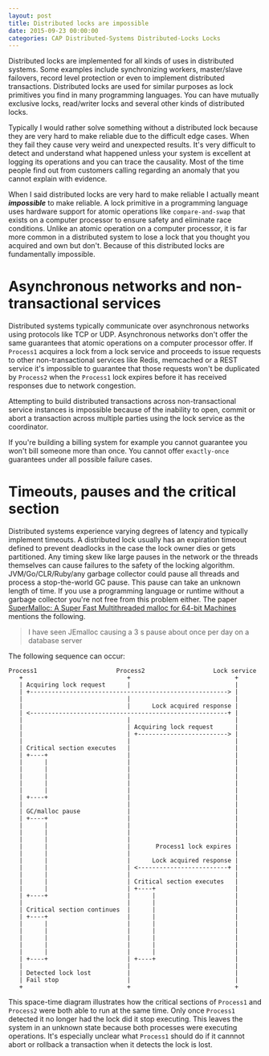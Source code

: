 ```yaml
---
layout: post
title: Distributed locks are impossible
date: 2015-09-23 00:00:00
categories: CAP Distributed-Systems Distributed-Locks Locks
---
```


Distributed locks are implemented for all kinds of uses in distributed systems. Some examples include synchronizing workers, master/slave failovers, record level protection or even to implement distributed transactions. Distributed locks are used for similar purposes as lock primitives you find in many programming languages. You can have mutually exclusive locks, read/writer locks and several other kinds of distributed locks. 

Typically I would rather solve something without a distributed lock because they are very hard to make reliable due to the difficult edge cases. When they fail they cause very weird and unexpected results. It's very difficult to detect and understand what happened unless your system is excellent at logging its operations and you can trace the causality. Most of the time people find out from customers calling regarding an anomaly that you cannot explain with evidence.

When I said distributed locks are very hard to make reliable I actually meant *__impossible__* to make reliable. A lock primitive in a programming language uses hardware support for atomic operations like `compare-and-swap` that exists on a computer processor to ensure safety and eliminate race conditions. Unlike an atomic operation on a computer processor, it is far more common in a distributed system to lose a lock that you thought you acquired and own but don't. Because of this distributed locks are fundamentally impossible.

# Asynchronous networks and non-transactional services
Distributed systems typically communicate over asynchronous networks using protocols like TCP or UDP. Asynchronous networks don't offer the same guarantees that atomic operations on a computer processor offer. If `Process1` acquires a lock from a lock service and proceeds to issue requests to other non-transactional services like Redis, memcached or a REST service it's impossible to guarantee that those requests won't be duplicated by `Process2` when the `Process1` lock expires before it has received responses due to network congestion. 

Attempting to build distributed transactions across non-transactional service instances is impossible because of the inability to open, commit or abort a transaction across multiple parties using the lock service as the coordinator.   

If you're building a billing system for example you cannot guarantee you won't bill someone more than once. You cannot offer `exactly-once` guarantees under all possible failure cases.

# Timeouts, pauses and the critical section
Distributed systems experience varying degrees of latency and typically implement timeouts. A distributed lock usually has an expiration timeout defined to prevent deadlocks in the case the lock owner dies or gets partitioned. Any timing skew like large pauses in the network or the threads themselves can cause failures to the safety of the locking algorithm. JVM/Go/CLR/Ruby/any garbage collector could pause all threads and process a stop-the-world GC pause. This pause can take an unknown length of time. If you use a programming language or runtime without a garbage collector you're not free from this problem either. The paper [SuperMalloc: A Super Fast Multithreaded malloc for 64-bit Machines](http://delivery.acm.org/10.1145/2760000/2754178/p41-kuszmaul.pdf?ip=216.191.105.146&id=2754178&acc=OPENTOC&key=4D4702B0C3E38B35%2E4D4702B0C3E38B35%2E4D4702B0C3E38B35%2E9F04A3A78F7D3B8D&CFID=715610675&CFTOKEN=45790005&__acm__=1442957843_7706f3a0f8696873b3fe7493296c835d) mentions the following.
> I have seen JEmalloc causing a 3 s pause about once per day on a database server

The following sequence can occur:

```
Process1                      Process2                   Lock service
   +                             +                             +     
   | Acquiring lock request      |                             |     
   | +-------------------------------------------------------> |     
   |                             |                             |     
   |                             |      Lock acquired response |     
   | <-------------------------------------------------------+ |     
   |                             |                             |     
   |                             | Acquiring lock request      |     
   |                             | +-------------------------> |     
   |                             |                             |     
   | Critical section executes   |                             |     
   | +----+                      |                             |     
   |      |                      |                             |     
   |      |                      |                             |     
   |      |                      |                             |     
   |      |                      |                             |     
   |      |                      |                             |     
   | +----+                      |                             |     
   |                             |                             |     
   | GC/malloc pause             |                             |     
   | +----+                      |                             |     
   |      |                      |                             |     
   |      |                      |                             |     
   |      |                      |                             |     
   |      |                      |       Process1 lock expires |     
   |      |                      |                             |     
   |      |                      |      Lock acquired response |     
   |      |                      | <-------------------------+ |     
   |      |                      |                             |     
   |      |                      | Critical section executes   |     
   |      |                      | +----+                      |     
   | +----+                      |      |                      |     
   |                             |      |                      |     
   | Critical section continues  |      |                      |     
   | +----+                      |      |                      |     
   |      |                      |      |                      |     
   |      |                      |      |                      |     
   |      |                      |      |                      |     
   |      |                      |      |                      |     
   |      |                      |      |                      |     
   | +----+                      | +----+                      |     
   |                             |                             |     
   | Detected lock lost          |                             |     
   | Fail stop                   |                             |     
   +                             +                             +     

```

This space-time diagram illustrates how the critical sections of `Process1` and `Process2` were both able to run at the same time. Only once `Process1` detected it no longer had the lock did it stop executing. This leaves the system in an unknown state because both processes were executing operations. It's especially unclear what `Process1` should do if it cannnot abort or rollback a transaction when it detects the lock is lost.
